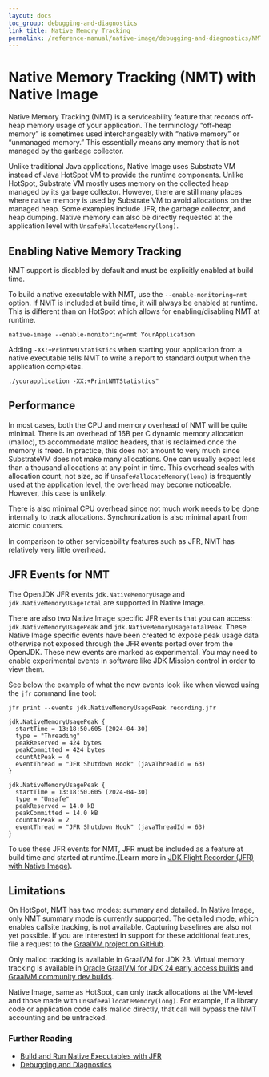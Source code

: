 ```yaml
---
layout: docs
toc_group: debugging-and-diagnostics
link_title: Native Memory Tracking
permalink: /reference-manual/native-image/debugging-and-diagnostics/NMT/
---
```


# Native Memory Tracking (NMT) with Native Image

Native Memory Tracking (NMT) is a serviceability feature that records off-heap memory usage of your application.
The terminology “off-heap memory” is sometimes used interchangeably with “native memory” or “unmanaged memory.” 
This essentially means any memory that is not managed by the garbage collector.

Unlike traditional Java applications, Native Image uses Substrate VM instead of Java HotSpot VM to provide the runtime components.
Unlike HotSpot, Substrate VM mostly uses memory on the collected heap managed by its garbage collector.
However, there are still many places where native memory is used by Substrate VM to avoid allocations on the managed heap.
Some examples include JFR, the garbage collector, and heap dumping.
Native memory can also be directly requested at the application level with `Unsafe#allocateMemory(long)`.

## Enabling Native Memory Tracking

NMT support is disabled by default and must be explicitly enabled at build time.
 
To build a native executable with NMT, use the `--enable-monitoring=nmt` option.
If NMT is included at build time, it will always be enabled at runtime.
This is different than on HotSpot which allows for enabling/disabling NMT at runtime.
```shell
native-image --enable-monitoring=nmt YourApplication
```

Adding `-XX:+PrintNMTStatistics` when starting your application from a native executable tells NMT to write a report to standard output when the application completes.
```shell
./yourapplication -XX:+PrintNMTStatistics"
```

## Performance
In most cases, both the CPU and memory overhead of NMT will be quite minimal.
There is an overhead of 16B per C dynamic memory allocation (malloc), to accommodate malloc headers, that is reclaimed once the memory is freed.
In practice, this does not amount to very much since SubstrateVM does not make many allocations.
One can usually expect less than a thousand allocations at any point in time.
This overhead scales with allocation count, not size, so if `Unsafe#allocateMemory(long)` is frequently used at the application level, the overhead may become noticeable.
However, this case is unlikely.

There is also minimal CPU overhead since not much work needs to be done internally to track allocations.
Synchronization is also minimal apart from atomic counters.

In comparison to other serviceability features such as JFR, NMT has relatively very little overhead.

## JFR Events for NMT
The OpenJDK JFR events `jdk.NativeMemoryUsage` and `jdk.NativeMemoryUsageTotal` are supported in Native Image.

There are also two Native Image specific JFR events that you can access: `jdk.NativeMemoryUsagePeak` and `jdk.NativeMemoryUsageTotalPeak`.
These Native Image specific events have been created to expose peak usage data otherwise not exposed through the JFR events ported over from the OpenJDK.
These new events are marked as experimental.
You may need to enable experimental events in software like JDK Mission control in order to view them.

See below the example of what the new events look like when viewed using the `jfr` command line tool:
```
jfr print --events jdk.NativeMemoryUsagePeak recording.jfr 

jdk.NativeMemoryUsagePeak {
  startTime = 13:18:50.605 (2024-04-30)
  type = "Threading"
  peakReserved = 424 bytes
  peakCommitted = 424 bytes
  countAtPeak = 4
  eventThread = "JFR Shutdown Hook" (javaThreadId = 63)
}

jdk.NativeMemoryUsagePeak {
  startTime = 13:18:50.605 (2024-04-30)
  type = "Unsafe"
  peakReserved = 14.0 kB
  peakCommitted = 14.0 kB
  countAtPeak = 2
  eventThread = "JFR Shutdown Hook" (javaThreadId = 63)
}
```
To use these JFR events for NMT, JFR must be included as a feature at build time and started at runtime.(Learn more in [JDK Flight Recorder (JFR) with Native Image](JFR.md)).

## Limitations

On HotSpot, NMT has two modes: summary and detailed.
In Native Image, only NMT summary mode is currently supported.
The detailed mode, which enables callsite tracking, is not available.
Capturing baselines are also not yet possible.
If you are interested in support for these additional features, file a request to the [GraalVM project on GitHub](https://github.com/oracle/graal).

Only malloc tracking is available in GraalVM for JDK 23.
Virtual memory tracking is available in [Oracle GraalVM for JDK 24 early access builds](https://github.com/graalvm/oracle-graalvm-ea-builds) and [GraalVM community dev builds](https://github.com/graalvm/graalvm-ce-dev-builds).

Native Image, same as HotSpot, can only track allocations at the VM-level and those made with `Unsafe#allocateMemory(long)`.
For example, if a library code or application code calls malloc directly, that call will bypass the NMT accounting and be untracked.

### Further Reading

- [Build and Run Native Executables with JFR](guides/build-and-run-native-executable-with-jfr.md)
- [Debugging and Diagnostics](DebuggingAndDiagnostics.md)